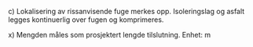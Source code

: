 c) Lokalisering av rissanvisende fuge merkes opp. Isoleringslag og asfalt legges kontinuerlig over fugen og komprimeres.

x) Mengden måles som prosjektert lengde tilslutning. Enhet: m

